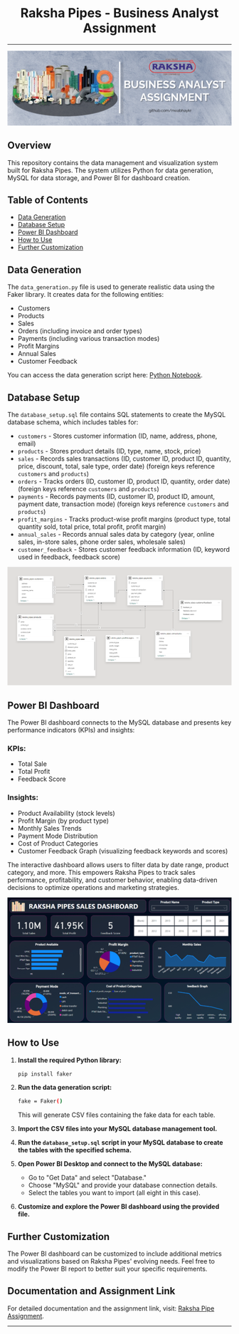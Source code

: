 <h1 align="center">Raksha Pipes - Business Analyst Assignment</h1>

---

<p align="center">
    <img src="https://github.com/meabhaykr/raksha_pipes_assignment/blob/main/Raksha%20Pipes%20Banner.png" alt="Raksha Pipes Banner.png">
</p>

## Overview

This repository contains the data management and visualization system built for Raksha Pipes. The system utilizes Python for data generation, MySQL for data storage, and Power BI for dashboard creation.

## Table of Contents

- [Data Generation](#data-generation)
- [Database Setup](#database-setup)
- [Power BI Dashboard](#power-bi-dashboard)
- [How to Use](#how-to-use)
- [Further Customization](#further-customization)

## Data Generation

The `data_generation.py` file is used to generate realistic data using the Faker library. It creates data for the following entities:

- Customers
- Products
- Sales
- Orders (including invoice and order types)
- Payments (including various transaction modes)
- Profit Margins
- Annual Sales
- Customer Feedback

You can access the data generation script here: [Python Notebook](https://colab.research.google.com/drive/1WGTBhEkCoTkjPkNWfFH02tACwzA22yGy?usp=sharing).

## Database Setup

The `database_setup.sql` file contains SQL statements to create the MySQL database schema, which includes tables for:

- `customers` - Stores customer information (ID, name, address, phone, email)
- `products` - Stores product details (ID, type, name, stock, price)
- `sales` - Records sales transactions (ID, customer ID, product ID, quantity, price, discount, total, sale type, order date) (foreign keys reference `customers` and `products`)
- `orders` - Tracks orders (ID, customer ID, product ID, quantity, order date) (foreign keys reference `customers` and `products`)
- `payments` - Records payments (ID, customer ID, product ID, amount, payment date, transaction mode) (foreign keys reference `customers` and `products`)
- `profit_margins` - Tracks product-wise profit margins (product type, total quantity sold, total price, total profit, profit margin)
- `annual_sales` - Records annual sales data by category (year, online sales, in-store sales, phone order sales, wholesale sales)
- `customer_feedback` - Stores customer feedback information (ID, keyword used in feedback, feedback score)

<p align="center">
    <img src="https://github.com/meabhaykr/raksha_pipes_assignment/blob/main/Schema.png" alt="Schema.png">
</p>


## Power BI Dashboard

The Power BI dashboard connects to the MySQL database and presents key performance indicators (KPIs) and insights:

### KPIs:

- Total Sale
- Total Profit
- Feedback Score

### Insights:

- Product Availability (stock levels)
- Profit Margin (by product type)
- Monthly Sales Trends
- Payment Mode Distribution
- Cost of Product Categories
- Customer Feedback Graph (visualizing feedback keywords and scores)

The interactive dashboard allows users to filter data by date range, product category, and more. This empowers Raksha Pipes to track sales performance, profitability, and customer behavior, enabling data-driven decisions to optimize operations and marketing strategies.

<p align="center">
    <img src="https://github.com/meabhaykr/raksha_pipes_assignment/blob/main/Power%20Bi%20Dashboard%20Image.png" alt="Power BI Dashboard Image">
</p>

## How to Use

1. **Install the required Python library:**

    ```bash
    pip install faker
    ```

2. **Run the data generation script:**

    ```bash
    fake = Faker()
    ```

    This will generate CSV files containing the fake data for each table.

3. **Import the CSV files into your MySQL database management tool.**

4. **Run the `database_setup.sql` script in your MySQL database to create the tables with the specified schema.**

5. **Open Power BI Desktop and connect to the MySQL database:**

    - Go to "Get Data" and select "Database."
    - Choose "MySQL" and provide your database connection details.
    - Select the tables you want to import (all eight in this case).

6. **Customize and explore the Power BI dashboard using the provided file.**

## Further Customization

The Power BI dashboard can be customized to include additional metrics and visualizations based on Raksha Pipes' evolving needs. Feel free to modify the Power BI report to better suit your specific requirements.

## Documentation and Assignment Link

For detailed documentation and the assignment link, visit: [Raksha Pipe Assignment](https://drive.google.com/drive/folders/1o13pcNEo71kAT0p7O1KSnyz47NvZMwuw?usp=sharing).

---
